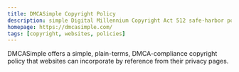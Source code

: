 ```yaml
---
title: DMCASimple Copyright Policy
description: simple Digital Millennium Copyright Act 512 safe-harbor policy
homepage: https://dmcasimple.com/
tags: [copyright, websites, policies]
---
```


DMCASimple offers a simple, plain-terms, DMCA-compliance copyright policy that websites can incorporate by reference from their privacy pages.
